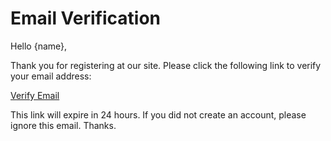# Email Verification

Hello {name},

Thank you for registering at our site. Please click the following link to verify your email address:

[Verify Email]({verification_url})

This link will expire in 24 hours. If you did not create an account, please ignore this email. Thanks.

